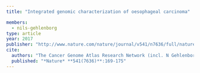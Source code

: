 ```yaml
---
title: "Integrated genomic characterization of oesophageal carcinoma"

members:
  - nils-gehlenborg
type: article
year: 2017
publisher: "http://www.nature.com/nature/journal/v541/n7636/full/nature20805.html"
cite:
  authors: "The Cancer Genome Atlas Research Network (incl. N Gehlenborg)"
  published: "*Nature* **541(7636)**:169-175"
---
```

